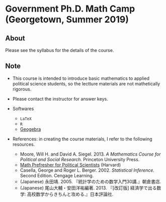 # Government Ph.D. Math Camp (Georgetown, Summer 2019)

## About

Please see the syllabus for the details of the course.

## Note

- This course is intended to introduce basic mathematics to applied political science students, so the lectture materials are not mathetically rigorous.

- Please contact the instructor for answer keys.

- Softwares
    - `LaTeX`
    - `R`
    - <a href = "https://www.geogebra.org/">Geogebra</a>
 
 - References: in creating the course materials, I refer to the following resources.
    - Moore, Will H. and David A. Siegel. 2013. *A Mathematics Course for Political and Social Research.* Princeton University Press.
    - <a href = "https://iqss.github.io/prefresher/">Math Prefresher for Political Scientists</a> (Harvard)
    - Casella, George and Roger L. Berger. 2002. *Statistical Inference.* Second Edition. Cengage Learning.
    - (Japanese) 永田靖. 2005. 『統計学のための数学入門30講.』朝倉書店.
    - (Japanese) 尾山大輔・安田洋祐編著. 2013. 『[改訂版] 経済学で出る数学: 高校数学からきちんと攻める.』日本評論社.
